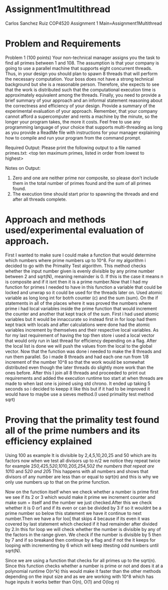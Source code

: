 # Assignment1multithread
Carlos Sanchez Ruiz COP4520 Assignment 1
Main=Assignment1Multithread

# Problem and Requirements

Problem 1 (100 points) 
Your non-technical manager assigns you the task to find all primes between 1 and 
108.  The assumption is that your company is going to use a parallel machine that 
supports eight concurrent threads. Thus, in your design you should plan to spawn 8 
threads that will perform the necessary computation. Your boss does not have a strong 
technical background but she is a reasonable person. Therefore, she expects to see that 
the work is distributed such that the computational execution time is approximately 
equivalent among the threads. Finally, you need to provide a brief summary of your 
approach and an informal statement reasoning about the correctness and efficiency of 
your design. Provide a summary of the experimental evaluation of your approach. 
Remember, that your company cannot afford a supercomputer and rents a machine by 
the minute, so the longer your program takes, the more it costs. Feel free to use any 
programming language of your choice that supports multi-threading as long as you 
provide a ReadMe file with instructions for your manager explaining how to compile and 
run your program from the command prompt.   
  
Required Output: 
Please print the following output to a file named primes.txt: 
<execution time>  <total number of primes found>  <sum of all primes found> 
<top ten maximum primes, listed in order from lowest to highest> 
  
Notes on Output: 
1. Zero and one are neither prime nor composite, so please don't include them in 
the total number of primes found and the sum of all primes found. 
2. The execution time should start prior to spawning the threads and end after all 
threads complete.



# Approach and methods used/experimental evaluation of approach.
First I wanted to make sure I could make a function that would determine which numbers where prime numbers up to 10^8.
For my algorithm i decided to go with the Primality Test algorithm. This method checks whether the input number given is evenly divisible by any prime number between 2 and sqrt(N), meaning remainder is 0. If this is the case it means n is composite and if it isnt then it is a prime number.Now that I had my function for primes I needed to have in this function a variable that could be locked and unwrap so it could be used for the threads later on. Used atomic variable as long long int for botrh counter (c) and the sum (sum). On the if statements in all of the places where it was proved the numbers where prime i had local variables inside the prime function that would increment the counter and another that kept track of the sum. First i had used atomic variables but it would be innaccurate so instead first in for loop had them kept track with locals and after calculations were done had the atomic variables increment by themselves and their respective local variables. As for my last requirement of having the top then store i used a local vector  that would only run in last thread for efficiency depending on a flag. After the local list is done we will push the values from the local to the global vector. Now that the function was done i needed to make the 8 threads and run them parallel. So i made 8 threads and had each one run from 1/8 increment of the number 10^8 so that the work would be somewhat distributed even though the later threads do slightly more work than the ones before. After this I join all 8 threads and proceeded to print out requirements and added the execution runtime too start at when threads are made to when last one is joined using std chrono.
It ended up taking 5 seconds so i decided to keepp it like this but if it had to be improved it would have to maybe use a sieves method.(I used primality test method sqrt)

# Proving that the primality test found all of the prime numbers and its efficiency explained
  Using 100 as example
  It is divisible by 2,4,5,10,20,25 and 50 which are its factors
  now when we test all divisors up to n/2 we notice they repeat twice for example
  2*50,4*25,5*20,10*10,20*5,25*4,50*2
  the numbers that repeat are 10*10 and 5*20 and 20*5
  This happens with all numbers and shows that divisors of any number are less than or equal to sqrt(n) and this is why we   only use numbers up to that on the prime function.
  
  Now on the function itself when we check whether a number is prime first we see if its 2 or 3 which would make it prime we increment counter and make sum = itself and the number we just checked.After this we check whether it is 0 or1 and if its even or can be divided by 3 if so it wouldnt be a prime number so below this statement we have it continue to next number.Then we have a for loo[ that skips 4 because if its even it was covered by last statement which checked if it had remainder after divided by 2.In this for loop we will check whether the number is divisible by any of the factors in the range given. We check if the number is divisible by 5 then by 7 and if so breakand then continue by a flag and if not the it keeps for looping with incrementing by 6 which will keep ittesting odd numbers until sqrt(N).
  
  Since we are using a function that checks for all primes up to the sqrt(n). Since this function checks whether a number is prime or not and does it at a polynomial runtime O(n^k) this would make it faster than the other methods depending on the input size and as we are working with 10^8 which has huge inputs it works better than O(n), O(1) and O(log n)


  
